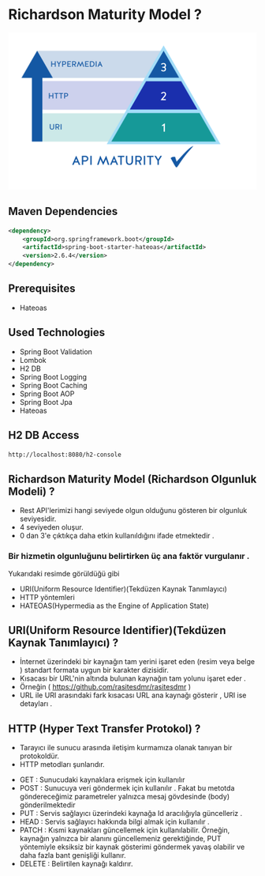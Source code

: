 # Richardson Maturity Model ?
<img src="https://github.com/rasitesdmr/Spring-Hateoas/blob/master/images/rm2.png" width="100%" height="50%"/>

## Maven Dependencies 
```xml
<dependency>
    <groupId>org.springframework.boot</groupId>
    <artifactId>spring-boot-starter-hateoas</artifactId>
    <version>2.6.4</version>
</dependency>
```
## Prerequisites
* Hateoas

## Used Technologies
* Spring Boot Validation
* Lombok
* H2 DB 
* Spring Boot Logging
* Spring Boot Caching
* Spring Boot AOP
* Spring Boot Jpa
* Hateoas

## H2 DB Access
```xml
http://localhost:8080/h2-console
```
## Richardson Maturity Model (Richardson Olgunluk Modeli) ? 
+ Rest API'lerimizi hangi seviyede olgun olduğunu gösteren bir olgunluk seviyesidir.
+ 4 seviyeden oluşur.
+ 0 dan 3'e çıktıkça daha etkin kullanıldığını ifade etmektedir . 

### Bir hizmetin olgunluğunu belirtirken üç ana faktör vurgulanır .
  Yukarıdaki resimde görüldüğü gibi 
* URI(Uniform Resource Identifier)(Tekdüzen Kaynak Tanımlayıcı)
* HTTP yöntemleri
* HATEOAS(Hypermedia as the Engine of Application State) 

## URI(Uniform Resource Identifier)(Tekdüzen Kaynak Tanımlayıcı) ?
* İnternet üzerindeki bir kaynağın tam yerini işaret eden (resim veya belge ) standart formata uygun bir karakter dizisidir.
* Kısacası bir URL'nin altında bulunan kaynağın tam yolunu işaret eder .
* Örneğin ( https://github.com/rasitesdmr/rasitesdmr )
* URL ile URI arasındaki fark kısacası URL ana kaynağı gösterir , URI ise detayları .

## HTTP (Hyper Text Transfer Protokol) ?
* Tarayıcı ile sunucu arasında iletişim kurmamıza olanak tanıyan bir protokoldür.
* HTTP metodları şunlarıdır.
+ GET : Sunucudaki kaynaklara erişmek için kullanılır
+ POST : Sunucuya veri göndermek için kullanılır . Fakat bu metotda göndereceğimiz parametreler yalnızca mesaj gövdesinde (body) gönderilmektedir   
+ PUT : Servis sağlayıcı üzerindeki kaynağa Id aracılığıyla güncelleriz .
+ HEAD : Servis sağlayıcı hakkında bilgi almak için kullanılır .
+ PATCH : Kısmi kaynakları güncellemek için kullanılabilir. Örneğin, kaynağın yalnızca bir alanını güncellemeniz gerektiğinde, PUT yöntemiyle eksiksiz bir kaynak gösterimi göndermek yavaş olabilir ve daha fazla bant genişliği kullanır.
+ DELETE : Belirtilen kaynağı kaldırır.
